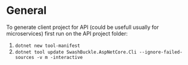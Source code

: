 # General

To generate client project for API (could be usefull usually for microservices) first run on the API project folder:

1. `dotnet new tool-manifest`
2. `dotnet tool update SwashBuckle.AspNetCore.Cli --ignore-failed-sources -v m -interactive`

